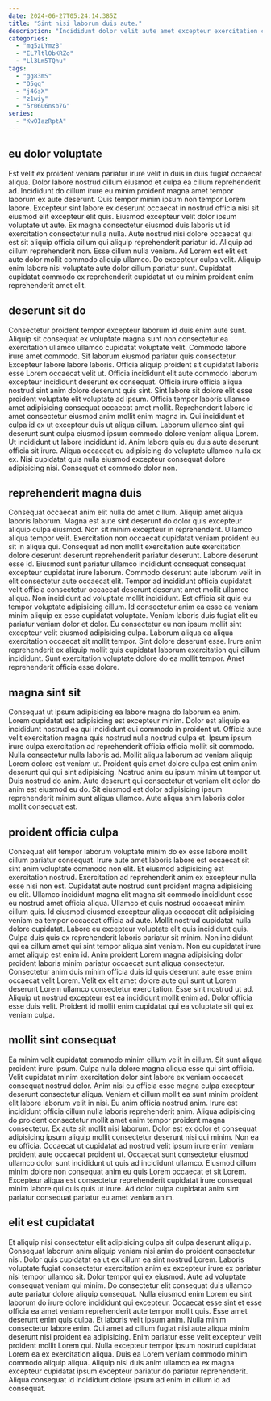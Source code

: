 ```yaml
---
date: 2024-06-27T05:24:14.385Z
title: "Sint nisi laborum duis aute."
description: "Incididunt dolor velit aute amet excepteur exercitation commodo dolore magna. Ut ad mollit et esse dolore."
categories:
  - "mq5zLYmzB"
  - "EL7ltlObKRZo"
  - "Ll3Lm5TQhu"
tags:
  - "gg83mS"
  - "O5gq"
  - "j46sX"
  - "z1wiy"
  - "5r06U6nsb7G"
series:
  - "KwOIazRptA"
---
```



## eu dolor voluptate

Est velit ex proident veniam pariatur irure velit in duis in duis fugiat occaecat aliqua. Dolor labore nostrud cillum eiusmod et culpa ea cillum reprehenderit ad. Incididunt do cillum irure eu minim proident magna amet tempor laborum ex aute deserunt. Quis tempor minim ipsum non tempor Lorem labore. Excepteur sint labore ex deserunt occaecat in nostrud officia nisi sit eiusmod elit excepteur elit quis. Eiusmod excepteur velit dolor ipsum voluptate ut aute.
Ex magna consectetur eiusmod duis laboris ut id exercitation consectetur nulla nulla. Aute nostrud nisi dolore occaecat qui est sit aliquip officia cillum qui aliquip reprehenderit pariatur id. Aliquip ad cillum reprehenderit non. Esse cillum nulla veniam.
Ad Lorem est elit est aute dolor mollit commodo aliquip ullamco. Do excepteur culpa velit. Aliquip enim labore nisi voluptate aute dolor cillum pariatur sunt. Cupidatat cupidatat commodo ex reprehenderit cupidatat ut eu minim proident enim reprehenderit amet elit.

## deserunt sit do

Consectetur proident tempor excepteur laborum id duis enim aute sunt. Aliquip sit consequat ex voluptate magna sunt non consectetur ea exercitation ullamco ullamco cupidatat voluptate velit. Commodo labore irure amet commodo. Sit laborum eiusmod pariatur quis consectetur.
Excepteur labore labore laboris. Officia aliquip proident sit cupidatat laboris esse Lorem occaecat velit ut. Officia incididunt elit aute commodo laborum excepteur incididunt deserunt ex consequat. Officia irure officia aliqua nostrud sint anim dolore deserunt quis sint. Sint labore sit dolore elit esse proident voluptate elit voluptate ad ipsum. Officia tempor laboris ullamco amet adipisicing consequat occaecat amet mollit.
Reprehenderit labore id amet consectetur eiusmod anim mollit enim magna in. Qui incididunt et culpa id ex ut excepteur duis ut aliqua cillum. Laborum ullamco sint qui deserunt sunt culpa eiusmod ipsum commodo dolore veniam aliqua Lorem. Ut incididunt ut labore incididunt id. Anim labore quis eu duis aute deserunt officia sit irure. Aliqua occaecat eu adipisicing do voluptate ullamco nulla ex ex. Nisi cupidatat quis nulla eiusmod excepteur consequat dolore adipisicing nisi. Consequat et commodo dolor non.

## reprehenderit magna duis

Consequat occaecat anim elit nulla do amet cillum. Aliquip amet aliqua laboris laborum. Magna est aute sint deserunt do dolor quis excepteur aliquip culpa eiusmod. Non sit minim excepteur in reprehenderit. Ullamco aliqua tempor velit. Exercitation non occaecat cupidatat veniam proident eu sit in aliqua qui. Consequat ad non mollit exercitation aute exercitation dolore deserunt deserunt reprehenderit pariatur deserunt.
Labore deserunt esse id. Eiusmod sunt pariatur ullamco incididunt consequat consequat excepteur cupidatat irure laborum. Commodo deserunt aute laborum velit in elit consectetur aute occaecat elit. Tempor ad incididunt officia cupidatat velit officia consectetur occaecat deserunt deserunt amet mollit ullamco aliqua. Non incididunt ad voluptate mollit incididunt. Est officia sit quis eu tempor voluptate adipisicing cillum.
Id consectetur anim ea esse ea veniam minim aliquip ex esse cupidatat voluptate. Veniam laboris duis fugiat elit eu pariatur veniam dolor et dolor. Eu consectetur eu non ipsum mollit sint excepteur velit eiusmod adipisicing culpa. Laborum aliqua ea aliqua exercitation occaecat sit mollit tempor. Sint dolore deserunt esse. Irure anim reprehenderit ex aliquip mollit quis cupidatat laborum exercitation qui cillum incididunt. Sunt exercitation voluptate dolore do ea mollit tempor. Amet reprehenderit officia esse dolore.

## magna sint sit

Consequat ut ipsum adipisicing ea labore magna do laborum ea enim. Lorem cupidatat est adipisicing est excepteur minim. Dolor est aliquip ea incididunt nostrud ea qui incididunt qui commodo in proident ut. Officia aute velit exercitation magna quis nostrud nulla nostrud culpa et.
Ipsum ipsum irure culpa exercitation ad reprehenderit officia officia mollit sit commodo. Nulla consectetur nulla laboris ad. Mollit aliqua laborum ad veniam aliquip Lorem dolore est veniam ut. Proident quis amet dolore culpa est enim anim deserunt qui qui sint adipisicing. Nostrud anim eu ipsum minim ut tempor ut.
Duis nostrud do anim. Aute deserunt qui consectetur et veniam elit dolor do anim est eiusmod eu do. Sit eiusmod est dolor adipisicing ipsum reprehenderit minim sunt aliqua ullamco. Aute aliqua anim laboris dolor mollit consequat est.

## proident officia culpa

Consequat elit tempor laborum voluptate minim do ex esse labore mollit cillum pariatur consequat. Irure aute amet laboris labore est occaecat sit sint enim voluptate commodo non elit. Et eiusmod adipisicing est exercitation nostrud. Exercitation ad reprehenderit anim ex excepteur nulla esse nisi non est. Cupidatat aute nostrud sunt proident magna adipisicing eu elit. Ullamco incididunt magna elit magna sit commodo incididunt esse eu nostrud amet officia aliqua. Ullamco et quis nostrud occaecat minim cillum quis. Id eiusmod eiusmod excepteur aliqua occaecat elit adipisicing veniam ea tempor occaecat officia ad aute.
Mollit nostrud cupidatat nulla dolore cupidatat. Labore eu excepteur voluptate elit quis incididunt quis. Culpa duis quis ex reprehenderit laboris pariatur sit minim. Non incididunt qui ea cillum amet qui sint tempor aliqua sint veniam. Non eu cupidatat irure amet aliquip est enim id. Anim proident Lorem magna adipisicing dolor proident laboris minim pariatur occaecat sunt aliqua consectetur.
Consectetur anim duis minim officia duis id quis deserunt aute esse enim occaecat velit Lorem. Velit ex elit amet dolore aute qui sunt ut Lorem deserunt Lorem ullamco consectetur exercitation. Esse sint nostrud ut ad. Aliquip ut nostrud excepteur est ea incididunt mollit enim ad. Dolor officia esse duis velit. Proident id mollit enim cupidatat qui ea voluptate sit qui ex veniam culpa.

## mollit sint consequat

Ea minim velit cupidatat commodo minim cillum velit in cillum. Sit sunt aliqua proident irure ipsum. Culpa nulla dolore magna aliqua esse qui sint officia. Velit cupidatat minim exercitation dolor sint labore ex veniam occaecat consequat nostrud dolor. Anim nisi eu officia esse magna culpa excepteur deserunt consectetur aliqua. Veniam et cillum mollit ea sunt minim proident elit labore laborum velit in nisi.
Eu anim officia nostrud anim. Irure est incididunt officia cillum nulla laboris reprehenderit anim. Aliqua adipisicing do proident consectetur mollit amet enim tempor proident magna consectetur. Ex aute sit mollit nisi laborum. Dolor est ex dolor et consequat adipisicing ipsum aliquip mollit consectetur deserunt nisi qui minim. Non ea eu officia.
Occaecat ut cupidatat ad nostrud velit ipsum irure enim veniam proident aute occaecat proident ut. Occaecat sunt consectetur eiusmod ullamco dolor sunt incididunt ut quis ad incididunt ullamco. Eiusmod cillum minim dolore non consequat anim eu quis Lorem occaecat et sit Lorem. Excepteur aliqua est consectetur reprehenderit cupidatat irure consequat minim labore qui quis quis ut irure. Ad dolor culpa cupidatat anim sint pariatur consequat pariatur eu amet veniam anim.

## elit est cupidatat

Et aliquip nisi consectetur elit adipisicing culpa sit culpa deserunt aliquip. Consequat laborum anim aliquip veniam nisi anim do proident consectetur nisi. Dolor quis cupidatat ea ut ex cillum ea sint nostrud Lorem. Laboris voluptate fugiat consectetur exercitation anim ex excepteur irure ex pariatur nisi tempor ullamco sit. Dolor tempor qui ex eiusmod. Aute ad voluptate consequat veniam qui minim.
Do consectetur elit consequat duis ullamco aute pariatur dolore aliquip consequat. Nulla eiusmod enim Lorem eu sint laborum do irure dolore incididunt qui excepteur. Occaecat esse sint et esse officia ea amet veniam reprehenderit aute tempor mollit quis. Esse amet deserunt enim quis culpa. Et laboris velit ipsum anim. Nulla minim consectetur labore enim.
Qui amet ad cillum fugiat nisi aute aliqua minim deserunt nisi proident ea adipisicing. Enim pariatur esse velit excepteur velit proident mollit Lorem qui. Nulla excepteur tempor ipsum nostrud cupidatat Lorem ea ex exercitation aliqua. Duis ea Lorem veniam commodo minim commodo aliquip aliqua. Aliquip nisi duis anim ullamco ea ex magna excepteur cupidatat ipsum excepteur pariatur do pariatur reprehenderit. Aliqua consequat id incididunt dolore ipsum ad enim in cillum id ad consequat.

